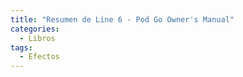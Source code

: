 ```yaml
---
title: "Resumen de Line 6 - Pod Go Owner's Manual"
categories:
  - Libros
tags:
  - Efectos
---
```

